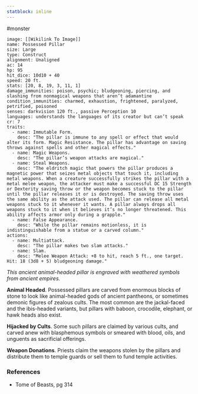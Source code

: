 ```yaml
---
statblock: inline
---
```

 #monster 

```statblock
image: [[Wikilink To Image]]
name: Possessed Pillar
size: Large
type: Construct
alignment: Unaligned
ac: 14
hp: 95
hit_dice: 10d10 + 40
speed: 20 ft.
stats: [20, 8, 19, 3, 11, 1]
damage_immunities: poison, psychic; bludgeoning, piercing, and slashing from nonmagical weapons that aren’t adamantine
condition_immunities: charmed, exhaustion, frightened, paralyzed, petrified, poisoned
senses: darkvision 120 ft., passive Perception 10
languages: understands the languages of its creator but can’t speak
cr: 7
traits:
  - name: Immutable Form.
    desc: "The pillar is immune to any spell or effect that would alter its form. Magic Resistance. The pillar has advantage on saving throws against spells and other magical effects."
  - name: Magic Weapons.
    desc: "The pillar’s weapon attacks are magical."
  - name: Steal Weapons.
    desc: "The eldritch magic that powers the pillar produces a magnetic power that seizes metal objects that touch it, including metal weapons. When a creature successfully strikes the pillar with a metal melee weapon, the attacker must make a successful DC 15 Strength or Dexterity saving throw or the weapon becomes stuck to the pillar until the pillar releases it or is destroyed. The saving throw uses the same ability as the attack used. The pillar can release all metal weapons stuck to it whenever it wants. A pillar always drops all weapons stuck to it when it believes it’s no longer threatened. This ability affects armor only during a grapple."
  - name: False Appearance.
    desc: "While the pillar remains motionless, it is indistinguishable from a statue or a carved column."
actions:
  - name: Multiattack.
    desc: "The pillar makes two slam attacks."
  - name: Slam.
    desc: "Melee Weapon Attack: +8 to hit, reach 5 ft., one target. Hit: 18 (3d8 + 5) bludgeoning damage."
```

_This ancient animal-headed pillar is engraved with weathered symbols from ancient empires._

**Animal Headed**. Possessed pillars are carved from enormous blocks of stone to look like animal-headed gods of ancient pantheons, or sometimes demonic figures of zealous cults. The most common are the jackal-faced and the ibis-headed variants, but pillars with baboon, crocodile, elephant, or hawk heads also exist.

**Hijacked by Cults**. Some such pillars are claimed by various cults, and carved anew with blasphemous symbols or smeared with blood, oils, and unguents as sacrificial offerings.

**Weapon Donations**. Priests claim the weapons stolen by the pillars and distribute them to temple guards or sell them to fund temple activities.

### References

* Tome of Beasts, pg 314
